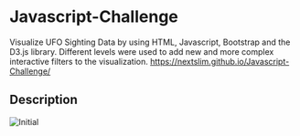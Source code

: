# Javascript-Challenge
 Visualize UFO Sighting Data by using HTML, Javascript, Bootstrap and the D3.js library. Different levels were used to add new and more complex interactive filters to the visualization.
 https://nextslim.github.io/Javascript-Challenge/
 ## Description
![Initial](static/Demostration.gif "Running`")
